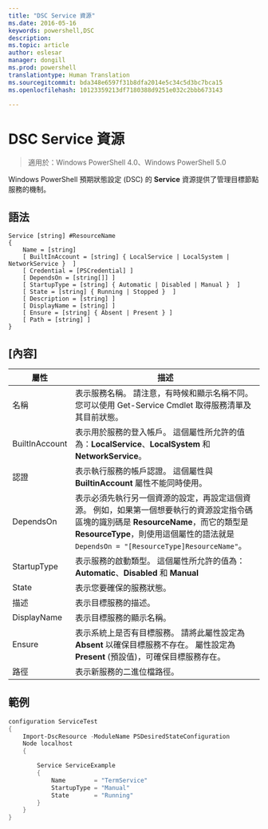 ```yaml
---
title: "DSC Service 資源"
ms.date: 2016-05-16
keywords: powershell,DSC
description: 
ms.topic: article
author: eslesar
manager: dongill
ms.prod: powershell
translationtype: Human Translation
ms.sourcegitcommit: bda348e6597f31b8dfa2014e5c34c5d3bc7bca15
ms.openlocfilehash: 10123359213df7180388d9251e032c2bbb673143

---
```


# DSC Service 資源

> 適用於：Windows PowerShell 4.0、Windows PowerShell 5.0


Windows PowerShell 預期狀態設定 (DSC) 的 **Service** 資源提供了管理目標節點服務的機制。

## 語法

```
Service [string] #ResourceName
{
    Name = [string]
    [ BuiltInAccount = [string] { LocalService | LocalSystem | NetworkService }  ]
    [ Credential = [PSCredential] ]
    [ DependsOn = [string[]] ]
    [ StartupType = [string] { Automatic | Disabled | Manual }  ]
    [ State = [string] { Running | Stopped }  ]
    [ Description = [string] ]
    [ DisplayName = [string] ]
    [ Ensure = [string] { Absent | Present } ]
    [ Path = [string] ]
}
```

## [內容]

|  屬性  |  描述   | 
|---|---| 
| 名稱| 表示服務名稱。 請注意，有時候和顯示名稱不同。 您可以使用 Get-Service Cmdlet 取得服務清單及其目前狀態。| 
| BuiltInAccount| 表示用於服務的登入帳戶。 這個屬性所允許的值為：**LocalService**、**LocalSystem** 和 **NetworkService**。| 
| 認證| 表示執行服務的帳戶認證。 這個屬性與 __BuiltinAccount__ 屬性不能同時使用。| 
| DependsOn| 表示必須先執行另一個資源的設定，再設定這個資源。 例如，如果第一個想要執行的資源設定指令碼區塊的識別碼是 __ResourceName__，而它的類型是 __ResourceType__，則使用這個屬性的語法就是 `DependsOn = "[ResourceType]ResourceName"`。| 
| StartupType| 表示服務的啟動類型。 這個屬性所允許的值為：**Automatic**、**Disabled** 和 **Manual**| 
| State| 表示您要確保的服務狀態。| 
| 描述 | 表示目標服務的描述。| 
| DisplayName | 表示目標服務的顯示名稱。| 
| Ensure | 表示系統上是否有目標服務。 請將此屬性設定為**Absent** 以確保目標服務不存在。 屬性設定為 **Present** (預設值)，可確保目標服務存在。|
| 路徑 | 表示新服務的二進位檔路徑。| 

## 範例

```powershell
configuration ServiceTest
{
    Import-DscResource -ModuleName PSDesiredStateConfiguration
    Node localhost
    {

        Service ServiceExample
        {
            Name        = "TermService"
            StartupType = "Manual"
            State       = "Running"
        } 
    }
}
```




<!--HONumber=Jul16_HO1-->


